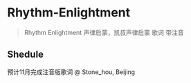# Rhythm-Enlightment

> Rhythm Enlightment 声律启蒙，凯叔声律启蒙 歌词 带注音

## Shedule

预计11月完成注音版歌词 @ Stone_hou, Beijing
